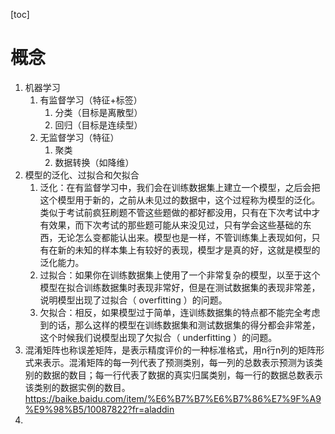 [toc]
# 概念
1. 机器学习
   1. 有监督学习（特征+标签）
      1. 分类（目标是离散型）
      2. 回归（目标是连续型）
   2. 无监督学习（特征）
      1. 聚类
      2. 数据转换（如降维）
2. 模型的泛化、过拟合和欠拟合
   1. 泛化：在有监督学习中，我们会在训练数据集上建立一个模型，之后会把这个模型用于新的，之前从未见过的数据中，这个过程称为模型的泛化。类似于考试前疯狂刷题不管这些题做的都好都没用，只有在下次考试中才有效果，而下次考试的那些题可能从来没见过，只有学会这些基础的东西，无论怎么变都能认出来。模型也是一样，不管训练集上表现如何，只有在新的未知的样本集上有较好的表现，模型才是真的好，这就是模型的泛化能力。
   2. 过拟合：如果你在训练数据集上使用了一个非常复杂的模型，以至于这个模型在拟合训练数据集时表现非常好，但是在测试数据集的表现非常差，说明模型出现了过拟合（ overfitting ）的问题。
   3. 欠拟合：相反，如果模型过于简单，连训练数据集的特点都不能完全考虑到的话，那么这样的模型在训练数据集和测试数据集的得分都会非常差，这个时候我们说模型出现了欠拟合（ underfitting ）的问题。
3. 混淆矩阵也称误差矩阵，是表示精度评价的一种标准格式，用n行n列的矩阵形式来表示。混淆矩阵的每一列代表了预测类别，每一列的总数表示预测为该类别的数据的数目；每一行代表了数据的真实归属类别，每一行的数据总数表示该类别的数据实例的数目。https://baike.baidu.com/item/%E6%B7%B7%E6%B7%86%E7%9F%A9%E9%98%B5/10087822?fr=aladdin
4.

